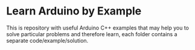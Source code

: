 # Learn Arduino by Example
This is repository with useful Arduino C++ examples that may help you to solve particular problems and therefore learn, each folder contains a separate code/example/solution.
